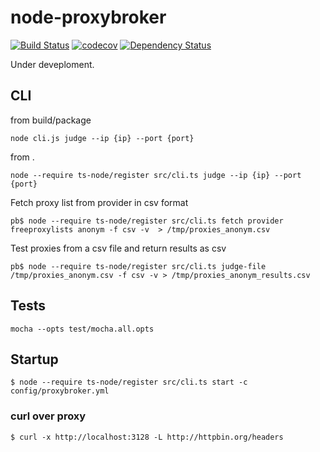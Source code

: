 

# node-proxybroker

[![Build Status](https://travis-ci.org/thinkbaer/node-proxybroker.svg?branch=master)](https://travis-ci.org/thinkbaer/node-proxybroker)
[![codecov](https://codecov.io/gh/thinkbaer/node-proxybroker/branch/master/graph/badge.svg)](https://codecov.io/gh/thinkbaer/node-proxybroker)
[![Dependency Status](https://www.versioneye.com/user/projects/596932d5368b080056357b50/badge.svg?style=flat-square)](https://www.versioneye.com/user/projects/596932d5368b080056357b50)

Under deveploment.


## CLI

from build/package
```
node cli.js judge --ip {ip} --port {port}
```

from .
```
node --require ts-node/register src/cli.ts judge --ip {ip} --port {port}
```

Fetch proxy list from provider in csv format
```
pb$ node --require ts-node/register src/cli.ts fetch provider freeproxylists anonym -f csv -v  > /tmp/proxies_anonym.csv
```

Test proxies from a csv file and return results as csv
```
pb$ node --require ts-node/register src/cli.ts judge-file /tmp/proxies_anonym.csv -f csv -v > /tmp/proxies_anonym_results.csv
```


## Tests

```
mocha --opts test/mocha.all.opts
```


## Startup

```
$ node --require ts-node/register src/cli.ts start -c config/proxybroker.yml
```


### curl over proxy
```
$ curl -x http://localhost:3128 -L http://httpbin.org/headers
```
